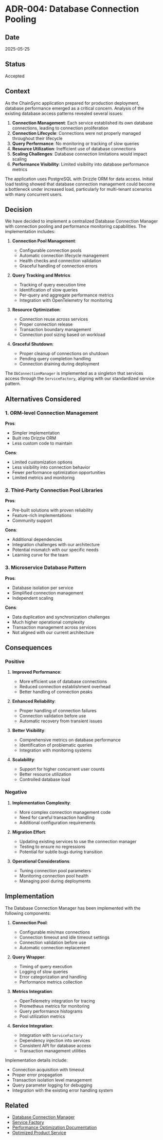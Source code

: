# ADR-004: Database Connection Pooling

## Date

2025-05-25

## Status

Accepted

## Context

As the ChainSync application prepared for production deployment, database performance emerged as a critical concern. Analysis of the existing database access patterns revealed several issues:

1. **Connection Management**: Each service established its own database connections, leading to connection proliferation
2. **Connection Lifecycle**: Connections were not properly managed throughout their lifecycle
3. **Query Performance**: No monitoring or tracking of slow queries
4. **Resource Utilization**: Inefficient use of database connections
5. **Scaling Challenges**: Database connection limitations would impact scaling
6. **Performance Visibility**: Limited visibility into database performance metrics

The application uses PostgreSQL with Drizzle ORM for data access. Initial load testing showed that database connection management could become a bottleneck under increased load, particularly for multi-tenant scenarios with many concurrent users.

## Decision

We have decided to implement a centralized Database Connection Manager with connection pooling and performance monitoring capabilities. The implementation includes:

1. **Connection Pool Management**:
   - Configurable connection pools
   - Automatic connection lifecycle management
   - Health checks and connection validation
   - Graceful handling of connection errors

2. **Query Tracking and Metrics**:
   - Tracking of query execution time
   - Identification of slow queries
   - Per-query and aggregate performance metrics
   - Integration with OpenTelemetry for monitoring

3. **Resource Optimization**:
   - Connection reuse across services
   - Proper connection release
   - Transaction boundary management
   - Connection pool sizing based on workload

4. **Graceful Shutdown**:
   - Proper cleanup of connections on shutdown
   - Pending query completion handling
   - Connection draining during deployment

The `DbConnectionManager` is implemented as a singleton that services access through the `ServiceFactory`, aligning with our standardized service pattern.

## Alternatives Considered

### 1. ORM-level Connection Management

**Pros**:
- Simpler implementation
- Built into Drizzle ORM
- Less custom code to maintain

**Cons**:
- Limited customization options
- Less visibility into connection behavior
- Fewer performance optimization opportunities
- Limited metrics and monitoring

### 2. Third-Party Connection Pool Libraries

**Pros**:
- Pre-built solutions with proven reliability
- Feature-rich implementations
- Community support

**Cons**:
- Additional dependencies
- Integration challenges with our architecture
- Potential mismatch with our specific needs
- Learning curve for the team

### 3. Microservice Database Pattern

**Pros**:
- Database isolation per service
- Simplified connection management
- Independent scaling

**Cons**:
- Data duplication and synchronization challenges
- Much higher operational complexity
- Transaction management across services
- Not aligned with our current architecture

## Consequences

### Positive

1. **Improved Performance**:
   - More efficient use of database connections
   - Reduced connection establishment overhead
   - Better handling of connection peaks

2. **Enhanced Reliability**:
   - Proper handling of connection failures
   - Connection validation before use
   - Automatic recovery from transient issues

3. **Better Visibility**:
   - Comprehensive metrics on database performance
   - Identification of problematic queries
   - Integration with monitoring systems

4. **Scalability**:
   - Support for higher concurrent user counts
   - Better resource utilization
   - Controlled database load

### Negative

1. **Implementation Complexity**:
   - More complex connection management code
   - Need for careful transaction handling
   - Additional configuration requirements

2. **Migration Effort**:
   - Updating existing services to use the connection manager
   - Testing to ensure no regressions
   - Potential for subtle bugs during transition

3. **Operational Considerations**:
   - Tuning connection pool parameters
   - Monitoring connection pool health
   - Managing pool during deployments

## Implementation

The Database Connection Manager has been implemented with the following components:

1. **Connection Pool**:
   - Configurable min/max connections
   - Connection timeout and idle timeout settings
   - Connection validation before use
   - Automatic connection replacement

2. **Query Wrapper**:
   - Timing of query execution
   - Logging of slow queries
   - Error categorization and handling
   - Performance metrics collection

3. **Metrics Integration**:
   - OpenTelemetry integration for tracing
   - Prometheus metrics for monitoring
   - Query performance histograms
   - Pool utilization metrics

4. **Service Integration**:
   - Integration with `ServiceFactory`
   - Dependency injection into services
   - Consistent API for database access
   - Transaction management utilities

Implementation details include:

- Connection acquisition with timeout
- Proper error propagation
- Transaction isolation level management
- Query parameter logging for debugging
- Integration with the existing error handling system

## Related

- [Database Connection Manager](/server/db/connection-manager.ts)
- [Service Factory](/server/services/factory.ts)
- [Performance Optimization Documentation](/docs/architecture/components/performance-optimization.md)
- [Optimized Product Service](/server/services/product/optimized-product-service.ts)
